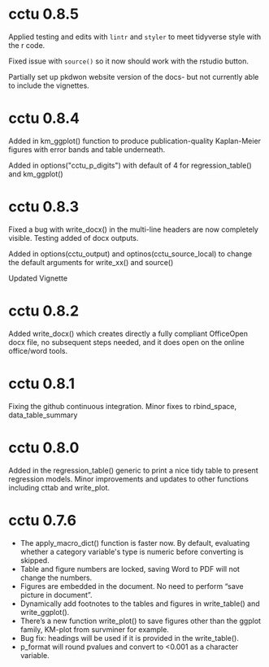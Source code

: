 # cctu 0.8.5

Applied testing and edits with `lintr` and `styler` to meet tidyverse style with the r code.  

Fixed issue with `source()` so it now should work with the rstudio button. 

Partially set up pkdwon website version of the docs- but not currently able to include the vignettes.

# cctu 0.8.4

Added in km_ggplot() function to produce publication-quality Kaplan-Meier figures with error bands and table underneath.

Added in options("cctu_p_digits") with default of 4 for regression_table()  and km_ggplot()

# cctu 0.8.3

Fixed a bug with write_docx() in the multi-line headers are now completely visible. Testing added of docx outputs.

Added in options(cctu_output) and optinos(cctu_source_local) to change the default arguments for write_xx() and source()

Updated Vignette


# cctu 0.8.2

Added write_docx() which creates directly a fully compliant OfficeOpen docx file,
no subsequent steps needed, and it does open on the online office/word tools.


# cctu 0.8.1 

Fixing the github continuous integration. Minor fixes to rbind_space, data_table_summary


# cctu 0.8.0

Added in the regression_table() generic to print a nice tidy table
to present regression models. Minor improvements and updates to other functions including cttab and write_plot.



# cctu 0.7.6

-	The apply_macro_dict() function is faster now. By default, evaluating whether a category variable's type is numeric before converting is skipped.
-	Table and figure numbers are locked, saving Word to PDF will not change the numbers.
-	Figures are embedded in the document. No need to perform “save picture in document”.
-	Dynamically add footnotes to the tables and figures in write_table() and write_ggplot().
-	There’s a new function write_plot() to save figures other than the ggplot family, KM-plot from survminer for example. 
-	Bug fix: headings will be used if it is provided in the write_table().
- p_format will round pvalues and convert to <0.001 as a character variable.

